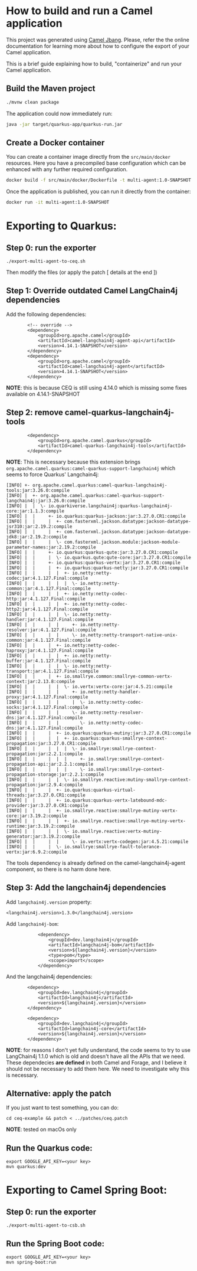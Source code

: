 # How to build and run a Camel application

This project was generated using [Camel Jbang](https://camel.apache.org/manual/camel-jbang.html). Please, refer the the online documentation for learning more about how to configure the export of your Camel application.

This is a brief guide explaining how to build, "containerize" and run your Camel application.

## Build the Maven project

```bash
./mvnw clean package
```

The application could now immediately run:

```bash
java -jar target/quarkus-app/quarkus-run.jar
```

## Create a Docker container

You can create a container image directly from the `src/main/docker` resources. Here you have a precompiled base configuration which can be enhanced with any further required configuration.

```bash
docker build -f src/main/docker/Dockerfile -t multi-agent:1.0-SNAPSHOT .
```

Once the application is published, you can run it directly from the container:

```bash
docker run -it multi-agent:1.0-SNAPSHOT
```

# Exporting to Quarkus:

## Step 0: run the exporter

```
./export-multi-agent-to-ceq.sh
```

Then modify the files (or apply the patch [ details at the end ])

## Step 1: Override outdated Camel LangChain4j dependencies

Add the following dependencies:

```
        <!-- override -->
        <dependency>
            <groupId>org.apache.camel</groupId>
            <artifactId>camel-langchain4j-agent-api</artifactId>
            <version>4.14.1-SNAPSHOT</version>
        </dependency>
        <dependency>
            <groupId>org.apache.camel</groupId>
            <artifactId>camel-langchain4j-agent</artifactId>
            <version>4.14.1-SNAPSHOT</version>
        </dependency>
```

**NOTE**: this is because CEQ is still using 4.14.0 which is missing some fixes available on 4.14.1-SNAPSHOT

## Step 2: remove camel-quarkus-langchain4j-tools

```
        <dependency>
            <groupId>org.apache.camel.quarkus</groupId>
            <artifactId>camel-quarkus-langchain4j-tools</artifactId>
        </dependency>
```

**NOTE**: This is necessary because this extension brings `org.apache.camel.quarkus:camel-quarkus-support-langchain4j` which seems to force Quarkus' Langchain4j:

```
[INFO] +- org.apache.camel.quarkus:camel-quarkus-langchain4j-tools:jar:3.26.0:compile
[INFO] |  +- org.apache.camel.quarkus:camel-quarkus-support-langchain4j:jar:3.26.0:compile
[INFO] |  |  \- io.quarkiverse.langchain4j:quarkus-langchain4j-core:jar:1.1.3:compile
[INFO] |  |     +- io.quarkus:quarkus-jackson:jar:3.27.0.CR1:compile
[INFO] |  |     |  +- com.fasterxml.jackson.datatype:jackson-datatype-jsr310:jar:2.19.2:compile
[INFO] |  |     |  +- com.fasterxml.jackson.datatype:jackson-datatype-jdk8:jar:2.19.2:compile
[INFO] |  |     |  \- com.fasterxml.jackson.module:jackson-module-parameter-names:jar:2.19.2:compile
[INFO] |  |     +- io.quarkus:quarkus-qute:jar:3.27.0.CR1:compile
[INFO] |  |     |  \- io.quarkus.qute:qute-core:jar:3.27.0.CR1:compile
[INFO] |  |     +- io.quarkus:quarkus-vertx:jar:3.27.0.CR1:compile
[INFO] |  |     |  +- io.quarkus:quarkus-netty:jar:3.27.0.CR1:compile
[INFO] |  |     |  |  +- io.netty:netty-codec:jar:4.1.127.Final:compile
[INFO] |  |     |  |  |  \- io.netty:netty-common:jar:4.1.127.Final:compile
[INFO] |  |     |  |  +- io.netty:netty-codec-http:jar:4.1.127.Final:compile
[INFO] |  |     |  |  +- io.netty:netty-codec-http2:jar:4.1.127.Final:compile
[INFO] |  |     |  |  \- io.netty:netty-handler:jar:4.1.127.Final:compile
[INFO] |  |     |  |     +- io.netty:netty-resolver:jar:4.1.127.Final:compile
[INFO] |  |     |  |     \- io.netty:netty-transport-native-unix-common:jar:4.1.127.Final:compile
[INFO] |  |     |  +- io.netty:netty-codec-haproxy:jar:4.1.127.Final:compile
[INFO] |  |     |  |  +- io.netty:netty-buffer:jar:4.1.127.Final:compile
[INFO] |  |     |  |  \- io.netty:netty-transport:jar:4.1.127.Final:compile
[INFO] |  |     |  +- io.smallrye.common:smallrye-common-vertx-context:jar:2.13.8:compile
[INFO] |  |     |  |  \- io.vertx:vertx-core:jar:4.5.21:compile
[INFO] |  |     |  |     +- io.netty:netty-handler-proxy:jar:4.1.127.Final:compile
[INFO] |  |     |  |     |  \- io.netty:netty-codec-socks:jar:4.1.127.Final:compile
[INFO] |  |     |  |     \- io.netty:netty-resolver-dns:jar:4.1.127.Final:compile
[INFO] |  |     |  |        \- io.netty:netty-codec-dns:jar:4.1.127.Final:compile
[INFO] |  |     |  +- io.quarkus:quarkus-mutiny:jar:3.27.0.CR1:compile
[INFO] |  |     |  |  +- io.quarkus:quarkus-smallrye-context-propagation:jar:3.27.0.CR1:compile
[INFO] |  |     |  |  |  \- io.smallrye:smallrye-context-propagation:jar:2.2.1:compile
[INFO] |  |     |  |  |     +- io.smallrye:smallrye-context-propagation-api:jar:2.2.1:compile
[INFO] |  |     |  |  |     \- io.smallrye:smallrye-context-propagation-storage:jar:2.2.1:compile
[INFO] |  |     |  |  \- io.smallrye.reactive:mutiny-smallrye-context-propagation:jar:2.9.4:compile
[INFO] |  |     |  +- io.quarkus:quarkus-virtual-threads:jar:3.27.0.CR1:compile
[INFO] |  |     |  +- io.quarkus:quarkus-vertx-latebound-mdc-provider:jar:3.27.0.CR1:compile
[INFO] |  |     |  +- io.smallrye.reactive:smallrye-mutiny-vertx-core:jar:3.19.2:compile
[INFO] |  |     |  |  +- io.smallrye.reactive:smallrye-mutiny-vertx-runtime:jar:3.19.2:compile
[INFO] |  |     |  |  \- io.smallrye.reactive:vertx-mutiny-generator:jar:3.19.2:compile
[INFO] |  |     |  |     \- io.vertx:vertx-codegen:jar:4.5.21:compile
[INFO] |  |     |  \- io.smallrye:smallrye-fault-tolerance-vertx:jar:6.9.2:compile
```

The tools dependency is already defined on the camel-langchain4j-agent component, so there is no harm done here.


## Step 3: Add the langchain4j dependencies

Add `langchain4j.version` property:

```
<langchain4j.version>1.3.0</langchain4j.version>
```

Add `langchain4j-bom`:


```
            <dependency>
                <groupId>dev.langchain4j</groupId>
                <artifactId>langchain4j-bom</artifactId>
                <version>${langchain4j.version}</version>
                <type>pom</type>
                <scope>import</scope>
            </dependency>
```

And the langchain4j dependencies:

```
        <dependency>
            <groupId>dev.langchain4j</groupId>
            <artifactId>langchain4j</artifactId>
            <version>${langchain4j.version}</version>
        </dependency>

        <dependency>
            <groupId>dev.langchain4j</groupId>
            <artifactId>langchain4j-core</artifactId>
            <version>${langchain4j.version}</version>
        </dependency>
```

**NOTE**: for reasons I don't yet fully understand, the code seems to try to use LangChain4j 1.1.0 which is old and doesn't have all the APIs that we need. These dependecies **are defined** in both Camel and Forage, and I believe it should not be necessary to add them here. We need to investigate why
this is necessary.

## Alternative: apply the patch

If you just want to test something, you can do:

`cd ceq-example && patch < ../patches/ceq.patch`

**NOTE**: tested on macOs only

## Run the Quarkus code:


```
export GOOGLE_API_KEY=<your key>
mvn quarkus:dev
```


# Exporting to Camel Spring Boot:

## Step 0: run the exporter

```
./export-multi-agent-to-csb.sh
```

## Run the Spring Boot code:


```
export GOOGLE_API_KEY=<your key>
mvn spring-boot:run
```
